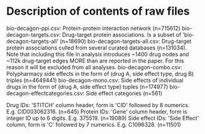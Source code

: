 # Description of contents of raw files

bio-decagon-ppi.csv:	Protein-protein interaction network (n=715612)
bio-decagon-targets.csv: 	Drug-target protein associations. Is a subset of 'bio-decagon-targets-all' (n=18690)
bio-decagon-targets-all.csv: 	Drug-target protein associations culled from several curated databases (n=131034). Note that including this file in analysis introduces ~1400 drug nodes and ~112k drug-target edges MORE than are reported in the paper. For this reason it will be excluded from all analyses.
bio-decagon-combo.csv:	Polypharmacy side effects in the form of (drug A, side effect type, drug B) triples (n=4649441)
bio-decagon-mono.csv: 	Side effects of individual drugs in the form of (drug A, side effect type) tuples (n=174977)
bio-decagon-effectcategories.csv: 	Side effect categories (n=561)


Drug IDs: 'STITCH' column header, form is 'CID' followed by 8 numerics. E.g. CID003062316. (n=645)
Protein IDs: 'Gene' column header, form is integer ID up to 6 digits. E.g. 375519. (n=19089)
Side effect IDs: 'Side Effect' column, form is 'C' followed by 7 numerics. E.g. C1096328. (n=11501)
